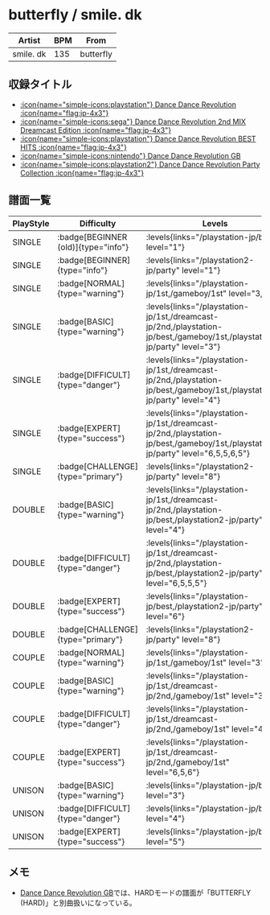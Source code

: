 # butterfly / smile. dk

|Artist|BPM|From|
|------|---|----|
|smile. dk|135|butterfly|

## 収録タイトル

- [:icon{name="simple-icons:playstation"} Dance Dance Revolution :icon{name="flag:jp-4x3"}](/playstation-jp/1st)
- [:icon{name="simple-icons:sega"} Dance Dance Revolution 2nd MIX Dreamcast Edition :icon{name="flag:jp-4x3"}](/dreamcast-jp/2nd)
- [:icon{name="simple-icons:playstation"} Dance Dance Revolution BEST HITS :icon{name="flag:jp-4x3"}](/playstation-jp/best)
- [:icon{name="simple-icons:nintendo"} Dance Dance Revolution GB](/gameboy/1st)
- [:icon{name="simple-icons:playstation2"} Dance Dance Revolution Party Collection :icon{name="flag:jp-4x3"}](/playstation-jp/party)

## 譜面一覧

|PlayStyle|Difficulty|Levels|Notes|Movie|
|---------|----------|------|-----|-----|
|SINGLE| :badge[BEGINNER (old)]{type="info"}| :levels{links="/playstation-jp/best" level="1"}|80/0||
|SINGLE| :badge[BEGINNER]{type="info"}| :levels{links="/playstation2-jp/party" level="1"}|88/0||
|SINGLE| :badge[NORMAL]{type="warning"}| :levels{links="/playstation-jp/1st,/gameboy/1st" level="3,2"}|138/0||
|SINGLE| :badge[BASIC]{type="warning"}| :levels{links="/playstation-jp/1st,/dreamcast-jp/2nd,/playstation-jp/best,/gameboy/1st,/playstation2-jp/party" level="3"}|160/0||
|SINGLE| :badge[DIFFICULT]{type="danger"}| :levels{links="/playstation-jp/1st,/dreamcast-jp/2nd,/playstation-jp/best,/gameboy/1st,/playstation2-jp/party" level="4"}|160/0||
|SINGLE| :badge[EXPERT]{type="success"}| :levels{links="/playstation-jp/1st,/dreamcast-jp/2nd,/playstation-jp/best,/gameboy/1st,/playstation2-jp/party" level="6,5,5,6,5"}|213/0||
|SINGLE| :badge[CHALLENGE]{type="primary"}| :levels{links="/playstation2-jp/party" level="8"}|323/4||
|DOUBLE| :badge[BASIC]{type="warning"}| :levels{links="/playstation-jp/1st,/dreamcast-jp/2nd,/playstation-jp/best,/playstation2-jp/party" level="4"}|164/0||
|DOUBLE| :badge[DIFFICULT]{type="danger"}| :levels{links="/playstation-jp/1st,/dreamcast-jp/2nd,/playstation-jp/best,/playstation2-jp/party" level="6,5,5,5"}|191/0||
|DOUBLE| :badge[EXPERT]{type="success"}| :levels{links="/playstation-jp/best,/playstation2-jp/party" level="6"}|223/0||
|DOUBLE| :badge[CHALLENGE]{type="primary"}| :levels{links="/playstation2-jp/party" level="8"}|326/6||
|COUPLE| :badge[NORMAL]{type="warning"}| :levels{links="/playstation-jp/1st,/gameboy/1st" level="3"}</div>|||
|COUPLE| :badge[BASIC]{type="warning"}| :levels{links="/playstation-jp/1st,/dreamcast-jp/2nd,/gameboy/1st" level="3"}|||
|COUPLE| :badge[DIFFICULT]{type="danger"}| :levels{links="/playstation-jp/1st,/dreamcast-jp/2nd,/gameboy/1st" level="4"}|||
|COUPLE| :badge[EXPERT]{type="success"}| :levels{links="/playstation-jp/1st,/dreamcast-jp/2nd,/gameboy/1st" level="6,5,6"}|||
|UNISON| :badge[BASIC]{type="warning"}| :levels{links="/playstation-jp/best" level="3"}|||
|UNISON| :badge[DIFFICULT]{type="danger"}| :levels{links="/playstation-jp/best" level="4"}|||
|UNISON| :badge[EXPERT]{type="success"}| :levels{links="/playstation-jp/best" level="5"}|||

## メモ

- [Dance Dance Revolution GB](/gameboy/1st)では、HARDモードの譜面が「BUTTERFLY (HARD)」と別曲扱いになっている。
